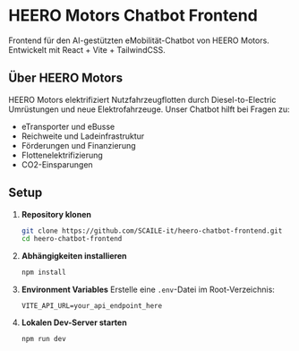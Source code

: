 # HEERO Motors Chatbot Frontend

Frontend für den AI-gestützten eMobilität-Chatbot von HEERO Motors. Entwickelt mit React + Vite + TailwindCSS.

## Über HEERO Motors

HEERO Motors elektrifiziert Nutzfahrzeugflotten durch Diesel-to-Electric Umrüstungen und neue Elektrofahrzeuge. Unser Chatbot hilft bei Fragen zu:

- eTransporter und eBusse
- Reichweite und Ladeinfrastruktur  
- Förderungen und Finanzierung
- Flottenelektrifizierung
- CO2-Einsparungen

## Setup

1. **Repository klonen**
   ```bash
   git clone https://github.com/SCAILE-it/heero-chatbot-frontend.git
   cd heero-chatbot-frontend
   ```

2. **Abhängigkeiten installieren**
   ```bash
   npm install
   ```

3. **Environment Variables**
   Erstelle eine `.env`-Datei im Root-Verzeichnis:
   ```
   VITE_API_URL=your_api_endpoint_here
   ```

4. **Lokalen Dev-Server starten**
   ```bash
   npm run dev
   ```
